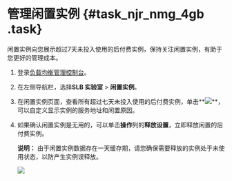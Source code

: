 # 管理闲置实例 {#task_njr_nmg_4gb .task}

闲置实例向您展示超过7天未投入使用的后付费实例，保持关注闲置实例，有助于您更好的管理成本。

1.  登录[负载均衡管理控制台](https://slb.console.aliyun.com/slb)。 
2.  在左侧导航栏，选择**SLB 实验室** \> **闲置实例**。 
3.  在闲置实例页面，查看所有超过七天未投入使用的后付费实例，单击**![](http://static-aliyun-doc.oss-cn-hangzhou.aliyuncs.com/assets/img/119747/156404723738070_zh-CN.png)**，可以自定义显示实例的服务地址和闲置原因。 
4.  如果确认闲置实例是无用的，可以单击**操作**列的**释放设置**，立即释放闲置的后付费实例。 

    **说明：** 由于闲置实例数据存在一天缓存期，请您确保需要释放的实例处于未使用状态，以防产生实例误释放。

    ![](http://static-aliyun-doc.oss-cn-hangzhou.aliyuncs.com/assets/img/119747/156404723738074_zh-CN.png)



